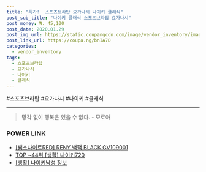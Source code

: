 ```yaml
--- 
title: "특가!  스포츠브라탑 요가나시 나이키 클래식" 
post_sub_title: "나이키 클래식 스포츠브라탑 요가나시" 
post_money: ₩. 45,100 
post_date: 2020.01.29 
post_img_url: https://static.coupangcdn.com/image/vendor_inventory/images/2018/10/04/17/2/072aa816-3a4f-48d3-973b-1dfe3f177512.jpg 
post_link_url: https://coupa.ng/bnIA7D 
categories: 
  - vendor_inventory 
tags: 
  - 스포츠브라탑 
  - 요가나시 
  - 나이키 
  - 클래식 
--- 
```

  #스포츠브라탑 #요가나시 #나이키 #클래식 
<hr> 

> 망각 없이 행복은 있을 수 없다. - 모로아 


### POWER LINK

* <a href="https://blog.naver.com/sakai111/221785094311" target="_blank">[쌤소나이트RED] RENY 백팩 BLACK GV109001</a>
* <a href="https://blog.naver.com/fasyy4321/221783993306" target="_blank"> TOP ~44위 [생활] 나이키720</a>
* <a href="https://blog.naver.com/santokki14/221770930069" target="_blank"> [생활] 나이키남성 정보 </a>
